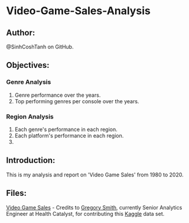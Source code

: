 # Video-Game-Sales-Analysis

## Author: 
@SinhCoshTanh on GitHub.

## Objectives:

### Genre Analysis
1. Genre performance over the years.
2. Top performing genres per console over the years.

### Region Analysis
1. Each genre's performance in each region.
2. Each platform's performance in each region.
3. 

## Introduction:

This is my analysis and report on 'Video Game Sales' from 1980 to 2020.

## Files:

[Video Game Sales](https://www.kaggle.com/gregorut/videogamesales) - Credits to [Gregory Smith](https://www.linkedin.com/in/greg-smith-ab567712/), currently Senior Analytics Engineer at Health Catalyst, for contributing this [Kaggle](https://www.kaggle.com/) data set. 

[](https://giphy.com/gifs/HIDIVE-umaru-himouto-umaru-chan-QOcbKpFWoHOSsfRH6K)
